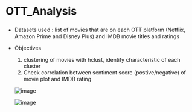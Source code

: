 # OTT_Analysis

#####
- Datasets used : list of movies that are on each OTT platform (Netflix, Amazon Prime and Disney Plus) and IMDB movie titles and ratings
- Objectives
  1. clustering of movies with hclust, identify characteristic of each cluster
  2. Check correlation between sentiment score (postive/negative) of movie plot and IMDB rating
 
  ![image](https://github.com/byonym/OTT_Analysis/assets/63856276/75d0d74a-13d9-497b-bb62-c5720573c142)

  ![image](https://github.com/byonym/OTT_Analysis/assets/63856276/9fe8b903-6abf-42b6-b4bd-9c4639270ec0)

